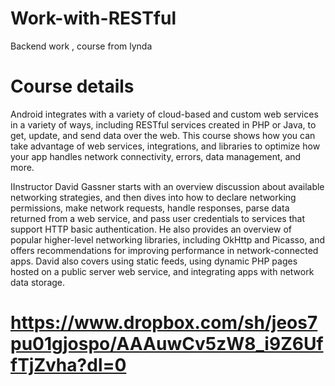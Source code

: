 # Work-with-RESTful
Backend work , course from lynda
# Course details

Android integrates with a variety of cloud-based and custom web services in a variety of ways, including RESTful services created in PHP or Java, to get, update, and send data over the web. This course shows how you can take advantage of web services, integrations, and libraries to optimize how your app handles network connectivity, errors, data management, and more.

IInstructor David Gassner starts with an overview discussion about available networking strategies, and then dives into how to declare networking permissions, make network requests, handle responses, parse data returned from a web service, and pass user credentials to services that support HTTP basic authentication. He also provides an overview of popular higher-level networking libraries, including OkHttp and Picasso, and offers recommendations for improving performance in network-connected apps. David also covers using static feeds, using dynamic PHP pages hosted on a public server web service, and integrating apps with network data storage.

# https://www.dropbox.com/sh/jeos7pu01gjospo/AAAuwCv5zW8_i9Z6UffTjZvha?dl=0
